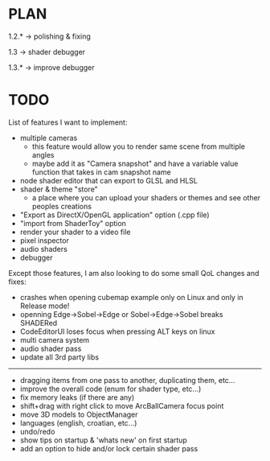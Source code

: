 # PLAN
 1.2.*  -> polishing & fixing

 1.3    -> shader debugger

 1.3.*  -> improve debugger
 
# TODO
List of features I want to implement:
 - multiple cameras
   - this feature would allow you to render same scene from multiple angles
   - maybe add it as "Camera snapshot" and have a variable value function that takes in cam snapshot name
 - node shader editor that can export to GLSL and HLSL
 - shader & theme "store"
   - a place where you can upload your shaders or themes and see other peoples creations
 - "Export as DirectX/OpenGL application" option (.cpp file)
 - "import from ShaderToy" option
 - render your shader to a video file
 - pixel inspector
 - audio shaders
 - debugger

Except those features, I am also looking to do some small QoL changes and fixes:
 - crashes when opening cubemap example only on Linux and only in Release mode!
 - openning Edge->Sobel->Edge or Sobel->Edge->Sobel breaks SHADERed
 - CodeEditorUI loses focus when pressing ALT keys on linux
 - multi camera system
 - audio shader pass
 - update all 3rd party libs
---
 - dragging items from one pass to another, duplicating them, etc...
 - improve the overall code (enum for shader type, etc...)
 - fix memory leaks (if there are any)
 - shift+drag with right click to move ArcBallCamera focus point
 - move 3D models to ObjectManager
 - languages (english, croatian, etc...)
 - undo/redo
 - show tips on startup & 'whats new' on first startup
 - add an option to hide and/or lock certain shader pass